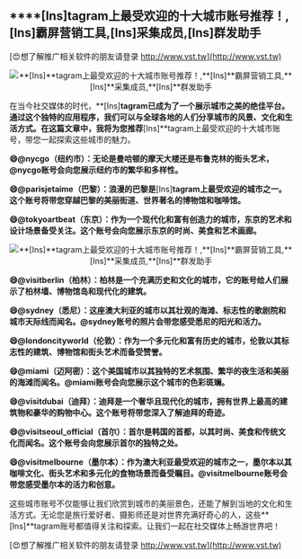 ## ****[Ins]**tagram上最受欢迎的十大城市账号推荐！,**[Ins]**霸屏营销工具,**[Ins]**采集成员,**[Ins]**群发助手**

[😍想了解推广相关软件的朋友请登录 http://www.vst.tw](http://www.vst.tw)

 <center><img src="https://vst.tw/MP4/tuiguang/png/3.png" alt="**[Ins]**tagram上最受欢迎的十大城市账号推荐！,**[Ins]**霸屏营销工具,**[Ins]**采集成员,**[Ins]**群发助手"></center>

在当今社交媒体的时代，**[Ins]**tagram已成为了一个展示城市之美的绝佳平台。通过这个独特的应用程序，我们可以与全球各地的人们分享城市的风景、文化和生活方式。在这篇文章中，我将为您推荐**[Ins]**tagram上最受欢迎的十大城市账号，带您一起探索这些城市的魅力。

**😄@nycgo（纽约市）：无论是曼哈顿的摩天大楼还是布鲁克林的街头艺术，@nycgo账号会向您展示纽约市的繁华和多样性。**

**😄@parisjetaime（巴黎）：浪漫的巴黎是**[Ins]**tagram上最受欢迎的城市之一。这个账号将带您穿越巴黎的美丽街道、世界著名的博物馆和咖啡馆。**

**😄@tokyoartbeat（东京）：作为一个现代化和富有创造力的城市，东京的艺术和设计场景备受关注。这个账号会向您展示东京的时尚、美食和艺术画廊。**

 <center><img src="https://vst.tw/MP4/tuiguang/png/0.png" alt="**[Ins]**tagram上最受欢迎的十大城市账号推荐！,**[Ins]**霸屏营销工具,**[Ins]**采集成员,**[Ins]**群发助手"></center>

**😄@visitberlin（柏林）：柏林是一个充满历史和文化的城市，它的账号给人们展示了柏林墙、博物馆岛和现代化的建筑。**

**😄@sydney（悉尼）：这座澳大利亚的城市以其壮观的海滩、标志性的歌剧院和城市天际线而闻名。@sydney账号的照片会带您感受悉尼的阳光和活力。**

**😄@londoncityworld（伦敦）：作为一个多元化和富有历史的城市，伦敦以其标志性的建筑、博物馆和街头艺术而备受赞誉。**

**😄@miami（迈阿密）：这个美国城市以其独特的艺术氛围、繁华的夜生活和美丽的海滩而闻名。@miami账号会向您展示这个城市的色彩斑斓。**

**😄@visitdubai（迪拜）：迪拜是一个奢华且现代化的城市，拥有世界上最高的建筑物和豪华的购物中心。这个账号将带您深入了解迪拜的奇迹。**

**😄@visitseoul_official（首尔）：首尔是韩国的首都，以其时尚、美食和传统文化而闻名。这个账号会向您展示首尔的独特之处。**

**😄@visitmelbourne（墨尔本）：作为澳大利亚最受欢迎的城市之一，墨尔本以其咖啡文化、街头艺术和多元化的食物场景而备受瞩目。@visitmelbourne账号会带您感受墨尔本的活力和创意。**

这些城市账号不仅能够让我们欣赏到城市的美丽景色，还能了解到当地的文化和生活方式。无论您是旅行爱好者、摄影师还是对世界充满好奇心的人，这些**[Ins]**tagram账号都值得关注和探索。让我们一起在社交媒体上畅游世界吧！

[😍想了解推广相关软件的朋友请登录 http://www.vst.tw](http://www.vst.tw)



